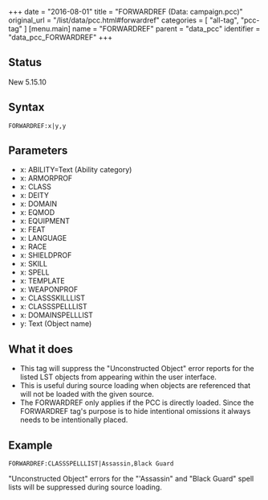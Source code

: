+++
date = "2016-08-01"
title = "FORWARDREF (Data: campaign.pcc)"
original_url = "/list/data/pcc.html#forwardref"
categories = [ "all-tag", "pcc-tag" ]
[menu.main]
    name = "FORWARDREF"
    parent = "data_pcc"
    identifier = "data_pcc_FORWARDREF"
+++

## Status

New 5.15.10

## Syntax

`FORWARDREF:x|y,y`

## Parameters

-   x: ABILITY=Text (Ability category)
-   x: ARMORPROF
-   x: CLASS
-   x: DEITY
-   x: DOMAIN
-   x: EQMOD
-   x: EQUIPMENT
-   x: FEAT
-   x: LANGUAGE
-   x: RACE
-   x: SHIELDPROF
-   x: SKILL
-   x: SPELL
-   x: TEMPLATE
-   x: WEAPONPROF
-   x: CLASSSKILLLIST
-   x: CLASSSPELLLIST
-   x: DOMAINSPELLLIST
-   y: Text (Object name)



What it does
------------

-   This tag will suppress the "Unconstructed Object" error reports for
    the listed LST objects from appearing within the user interface.
-   This is useful during source loading when objects are referenced
    that will not be loaded with the given source.
-   The FORWARDREF only applies if the PCC is directly loaded. Since the
    FORWARDREF tag's purpose is to hide intentional omissions it always
    needs to be intentionally placed.

Example
-------

`FORWARDREF:CLASSSPELLLIST|Assassin,Black Guard`

"Unconstructed Object" errors for the "'Assassin" and "Black Guard"
spell lists will be suppressed during source loading.

